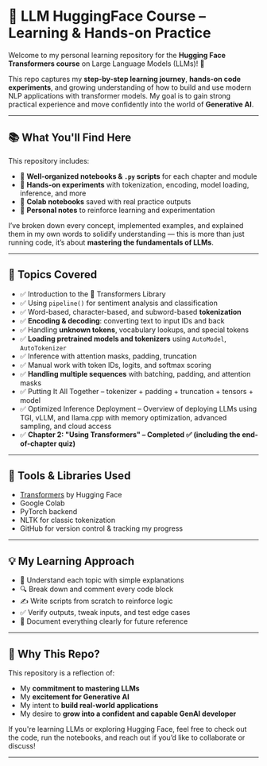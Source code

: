 # 🤖 LLM HuggingFace Course – Learning & Hands-on Practice

Welcome to my personal learning repository for the **Hugging Face Transformers course** on Large Language Models (LLMs)! 🚀

This repo captures my **step-by-step learning journey**, **hands-on code experiments**, and growing understanding of how to build and use modern NLP applications with transformer models. My goal is to gain strong practical experience and move confidently into the world of **Generative AI**.

---

## 📚 What You'll Find Here

This repository includes:

- 🧠 **Well-organized notebooks & `.py` scripts** for each chapter and module
- 🧪 **Hands-on experiments** with tokenization, encoding, model loading, inference, and more
- 🧾 **Colab notebooks** saved with real practice outputs
- 📘 **Personal notes** to reinforce learning and experimentation

I’ve broken down every concept, implemented examples, and explained them in my own words to solidify understanding — this is more than just running code, it’s about **mastering the fundamentals of LLMs**.

---




## 🧠 Topics Covered

- ✅ Introduction to the 🤗 Transformers Library  
- ✅ Using `pipeline()` for sentiment analysis and classification  
- ✅ Word-based, character-based, and subword-based **tokenization**  
- ✅ **Encoding & decoding**: converting text to input IDs and back  
- ✅ Handling **unknown tokens**, vocabulary lookups, and special tokens  
- ✅ **Loading pretrained models and tokenizers** using `AutoModel`, `AutoTokenizer`  
- ✅ Inference with attention masks, padding, truncation  
- ✅ Manual work with token IDs, logits, and softmax scoring
- ✅ **Handling multiple sequences** with batching, padding, and attention masks
- ✅ Putting It All Together – tokenizer + padding + truncation + tensors + model
- ✅ Optimized Inference Deployment – Overview of deploying LLMs using TGI, vLLM, and llama.cpp with memory optimization, advanced sampling, and cloud access
- ✅ **Chapter 2: "Using Transformers" – Completed ✅ (including the end-of-chapter quiz)**  

---

## 🔧 Tools & Libraries Used

- [Transformers](https://github.com/huggingface/transformers) by Hugging Face  
- Google Colab  
- PyTorch backend  
- NLTK for classic tokenization  
- GitHub for version control & tracking my progress

---

## 💡 My Learning Approach

- 💬 Understand each topic with simple explanations  
- 🔍 Break down and comment every code block  
- ✍️ Write scripts from scratch to reinforce logic  
- ✅ Verify outputs, tweak inputs, and test edge cases  
- 📒 Document everything clearly for future reference

---

## 🚀 Why This Repo?

This repository is a reflection of:

- My **commitment to mastering LLMs**
- My **excitement for Generative AI**
- My intent to **build real-world applications**
- My desire to **grow into a confident and capable GenAI developer**

If you're learning LLMs or exploring Hugging Face, feel free to check out the code, run the notebooks, and reach out if you’d like to collaborate or discuss!

---




